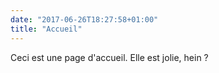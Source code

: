 ```yaml
---
date: "2017-06-26T18:27:58+01:00"
title: "Accueil"
---
```


Ceci est une page d'accueil. Elle est jolie, hein ? 